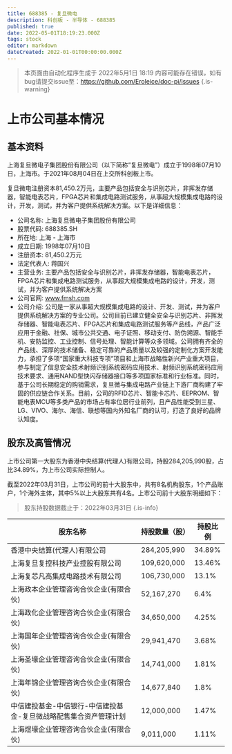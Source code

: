 ```yaml
---
title: 688385 - 复旦微电
description: 科创板 - 半导体 - 688385
published: true
date: 2022-05-01T18:19:23.000Z
tags: stock
editor: markdown
dateCreated: 2022-01-01T00:00:00.000Z
---
```


> 本页面由自动化程序生成于 2022年5月1日 18:19
> 内容可能存在错误，如有bug请提交issue至：https://github.com/Eroleice/doc-pi/issues
{.is-warning}

# 上市公司基本情况

## 基本资料

上海复旦微电子集团股份有限公司（以下简称“复旦微电”）成立于1998年07月10日，上海市。于2021年08月04日在上交所科创板上市。

复旦微电注册资本81,450.2万元，主要产品包括安全与识别芯片，非挥发存储器，智能电表芯片，FPGA芯片和集成电路测试服务，从事超大规模集成电路的设计，开发，测试，并为客户提供系统解决方案。以下是详细信息：

- 公司名称: 上海复旦微电子集团股份有限公司
- 股票代码: 688385.SH
- 所在地: 上海 - 上海市
- 成立日期: 1998年07月10日
- 注册资本: 81,450.2万元
- 法定代表人: 蒋国兴
- 主营业务: 主要产品包括安全与识别芯片，非挥发存储器，智能电表芯片，FPGA芯片和集成电路测试服务，从事超大规模集成电路的设计，开发，测试，并为客户提供系统解决方案
- 公司官网: www.fmsh.com
- 公司介绍: 公司是一家从事超大规模集成电路的设计、开发、测试，并为客户提供系统解决方案的专业公司。公司目前已建立健全安全与识别芯片、非挥发存储器、智能电表芯片、FPGA芯片和集成电路测试服务等产品线，产品广泛应用于金融、社保、城市公共交通、电子证照、移动支付、防伪溯源、智能手机、安防监控、工业控制、信号处理、智能计算等众多领域。公司拥有齐全的产品线、深厚的技术储备、稳定可靠的产品质量以及较强的定制化方案开发能力，承担了多项“国家重大科技专项”项目和上海市战略性新兴产业重大项目，参与制定了信息安全技术射频识别系统密码应用技术、射频识别系统密码应用技术要求、通用NAND型快闪存储器接口等多项国家标准和行业标准。同时，基于公司长期稳定的购销需求，复旦微与集成电路产业链上下游厂商构建了牢固的供应链合作关系。目前，公司的RFID芯片、智能卡芯片、EEPROM、智能电表MCU等多类产品的市场占有率位居行业前列，且产品性能受到三星、LG、VIVO、海尔、海信、联想等国内外知名厂商的认可，打造了良好的品牌认知度。


## 股东及高管情况

上市公司第一大股东为香港中央结算(代理人)有限公司，持股284,205,990股，占比34.89%，为上市公司实际控制人。

截至2022年03月31日，上市公司的前十大股东中，共有8名机构股东，1个产品账户，1个海外主体，其中5%以上大股东共有4名。上市公司前十大股东明细如下：

> 股东持股数据截止于：2022年03月31日
{.is-info}

| 股东名称 | 持股数量（股） | 持股比例 |
| --- | --- | --- |
| 香港中央结算(代理人)有限公司 | 284,205,990 | 34.89% |
| 上海复旦复控科技产业控股有限公司 | 109,620,000 | 13.46% |
| 上海复芯凡高集成电路技术有限公司 | 106,730,000 | 13.1% |
| 上海政本企业管理咨询合伙企业(有限合伙) | 52,167,270 | 6.4% |
| 上海政化企业管理咨询合伙企业(有限合伙) | 34,650,000 | 4.25% |
| 上海国年企业管理咨询合伙企业(有限合伙) | 29,941,470 | 3.68% |
| 上海圣壕企业管理咨询合伙企业(有限合伙) | 14,741,000 | 1.81% |
| 上海年锦企业管理咨询合伙企业(有限合伙) | 14,677,840 | 1.8% |
| 中信建投基金-中信银行-中信建投基金-复旦微战略配售集合资产管理计划 | 12,000,000 | 1.47% |
| 上海煜壕企业管理咨询合伙企业(有限合伙) | 9,011,000 | 1.11% |




